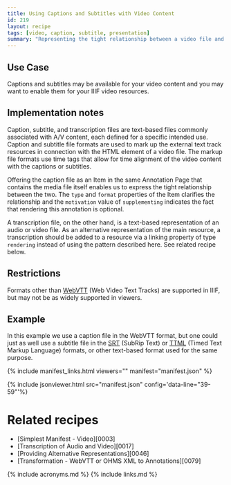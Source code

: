 ```yaml
---
title: Using Captions and Subtitles with Video Content
id: 219
layout: recipe
tags: [video, caption, subtitle, presentation]
summary: "Representing the tight relationship between a video file and its caption or subtitle file."
---
```



## Use Case

Captions and subtitles may be available for your video content and you may want to enable them for your IIIF video resources. 

## Implementation notes

Caption, subtitle, and transcription files are text-based files commonly associated with A/V content, each defined for a specific intended use. Caption and subtitle file formats are used to mark up the external text track resources in connection with the HTML <track> element of a video file. The markup file formats use time tags that allow for time alignment of the video content with the captions or subtitles. 

Offering the caption file as an Item in the same Annotation Page that contains the media file itself enables us to express the tight relationship between the two. The `type` and `format` properties of the Item clarifies the relationship and the `motivation` value of `supplementing` indicates the fact that rendering this annotation is optional.

A transcription file, on the other hand, is a text-based representation of an audio or video file. As an alternative representation of the main resource, a transcription should be added to a resource via a linking property of type `rendering` instead of using the pattern described here. See related recipe below.

## Restrictions

Formats other than [WebVTT](https://w3c.github.io/webvtt/) (Web Video Text Tracks) are supported in IIIF, but may not be as widely supported in viewers.

## Example

In this example we use a caption file in the WebVTT format, but one could just as well use a subtitle file in the [SRT](https://en.wikipedia.org/wiki/SubRip) (SubRip Text) or [TTML](https://w3c.github.io/ttml3/index.html) (Timed Text Markup Language) formats, or other text-based format used for the same purpose.

{% include manifest_links.html viewers="" manifest="manifest.json" %}

{% include jsonviewer.html src="manifest.json" config='data-line="39-59"'%}

# Related recipes

- [Simplest Manifest - Video][0003]
- [Transcription of Audio and Video][0017]
- [Providing Alternative Representations][0046]
- [Transformation - WebVTT or OHMS XML to Annotations][0079]

{% include acronyms.md %}
{% include links.md %}
